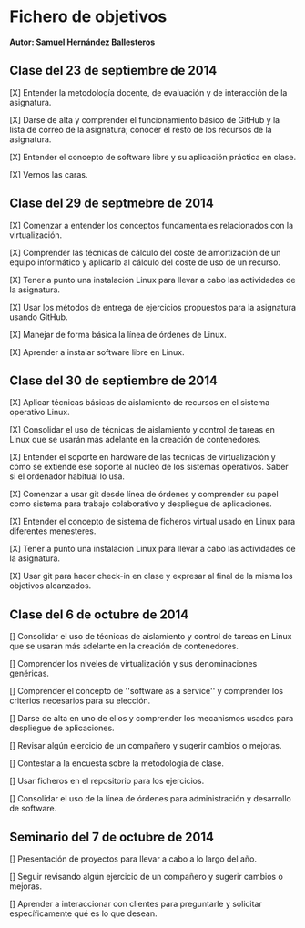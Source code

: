 # Fichero de objetivos
**Autor: Samuel Hernández Ballesteros**
## Clase del 23 de septiembre de 2014
[X] Entender la metodología docente, de evaluación y de interacción de la asignatura.

[X] Darse de alta y comprender el funcionamiento básico de GitHub y la lista de correo de la asignatura; conocer el resto de los recursos de la asignatura.

[X] Entender el concepto de software libre y su aplicación práctica en clase.

[X] Vernos las caras.

## Clase del 29 de septmebre de 2014
[X] Comenzar a entender los conceptos fundamentales relacionados con la virtualización.

[X] Comprender las técnicas de cálculo del coste de amortización de un equipo informático y aplicarlo al cálculo del coste de uso de un recurso.

[X] Tener a punto una instalación Linux para llevar a cabo las actividades de la asignatura.

[X] Usar los métodos de entrega de ejercicios propuestos para la asignatura usando GitHub.

[X] Manejar de forma básica la línea de órdenes de Linux.

[X] Aprender a instalar software libre en Linux.
## Clase del 30 de septiembre de 2014
[X] Aplicar técnicas básicas de aislamiento de recursos en el sistema operativo Linux.

[X] Consolidar el uso de técnicas de aislamiento y control de tareas en Linux que se usarán más adelante en la creación de contenedores.

[X] Entender el soporte en hardware de las técnicas de virtualización y cómo se extiende ese soporte al núcleo de los sistemas operativos. Saber si el ordenador habitual lo
usa.

[X] Comenzar a usar git desde línea de órdenes y comprender su papel como sistema para trabajo colaborativo y despliegue de aplicaciones.

[X] Entender el concepto de sistema de ficheros virtual usado en Linux para diferentes menesteres.

[X] Tener a punto una instalación Linux para llevar a cabo las actividades de la asignatura.

[X] Usar git para hacer check-in en clase y expresar al final de la misma los objetivos alcanzados.

## Clase del 6 de octubre de 2014
[] Consolidar el uso de técnicas de aislamiento y control de tareas en Linux que se usarán más adelante en la creación de contenedores.

[] Comprender los niveles de virtualización y sus denominaciones genéricas.

[] Comprender el concepto de ''software as a service'' y comprender los criterios necesarios para su elección.

[] Darse de alta en uno de ellos y comprender los mecanismos usados para despliegue de aplicaciones.

[] Revisar algún ejercicio de un compañero y sugerir cambios o mejoras.

[] Contestar a la encuesta sobre la metodología de clase.

[] Usar ficheros en el repositorio para los ejercicios.

[] Consolidar el uso de la línea de órdenes para administración y desarrollo de software.

## Seminario del 7 de octubre de 2014
[] Presentación de proyectos para llevar a cabo a lo largo del año.

[] Seguir revisando algún ejercicio de un compañero y sugerir cambios o mejoras.

[] Aprender a interaccionar con clientes para preguntarle y solicitar específicamente qué es lo que desean.